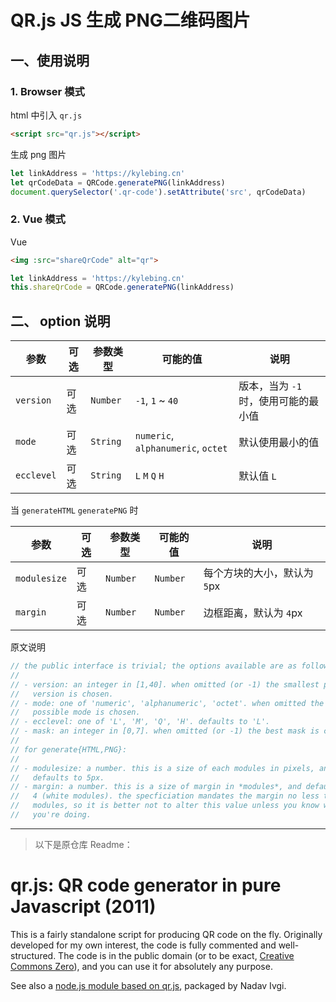 # QR.js JS 生成 PNG二维码图片

## 一、使用说明

### 1. Browser 模式
html 中引入 `qr.js`

```html
<script src="qr.js"></script>
```

生成 png 图片
```js
let linkAddress = 'https://kylebing.cn'
let qrCodeData = QRCode.generatePNG(linkAddress)
document.querySelector('.qr-code').setAttribute('src', qrCodeData)
```

### 2. Vue 模式
Vue
```html
<img :src="shareQrCode" alt="qr">
```

```js
let linkAddress = 'https://kylebing.cn'
this.shareQrCode = QRCode.generatePNG(linkAddress)
```
## 二、 option 说明


| 参数       | 可选 | 参数类型     | 可能的值                               | 说明                    |
|----------|----|----------|------------------------------------|-----------------------|
|  `version` | 可选 | `Number` | `-1`, `1` ~ `40`                   | 版本，当为 `-1` 时，使用可能的最小值 |
|  `mode` | 可选 | `String` | `numeric`, `alphanumeric`, `octet` | 默认使用最小的值              |
|  `ecclevel` | 可选 | `String` | `L` `M` `Q` `H`                    | 默认值 `L`               |

当 `generateHTML` `generatePNG` 时

| 参数       | 可选 | 参数类型     | 可能的值   | 说明                |
|----------|----|----------|--------|-------------------|
|  `modulesize` | 可选 | `Number` | `Number` | 每个方块的大小，默认为 `5`px |
|  `margin` | 可选 | `Number` | `Number` | 边框距离，默认为 `4`px    |



原文说明

```js
// the public interface is trivial; the options available are as follows:
//
// - version: an integer in [1,40]. when omitted (or -1) the smallest possible
//   version is chosen.
// - mode: one of 'numeric', 'alphanumeric', 'octet'. when omitted the smallest
//   possible mode is chosen.
// - ecclevel: one of 'L', 'M', 'Q', 'H'. defaults to 'L'.
// - mask: an integer in [0,7]. when omitted (or -1) the best mask is chosen.
//
// for generate{HTML,PNG}:
//
// - modulesize: a number. this is a size of each modules in pixels, and
//   defaults to 5px.
// - margin: a number. this is a size of margin in *modules*, and defaults to
//   4 (white modules). the specficiation mandates the margin no less than 4
//   modules, so it is better not to alter this value unless you know what
//   you're doing.

```



---

> 以下是原仓库 Readme：
# qr.js: QR code generator in pure Javascript (2011)

This is a fairly standalone script for producing QR code on the fly.
Originally developed for my own interest, the code is fully commented and well-structured.
The code is in the public domain (or to be exact, [Creative Commons Zero](https://creativecommons.org/publicdomain/zero/1.0/)),
and you can use it for absolutely any purpose.

See also a [node.js module based on qr.js](https://github.com/shesek/qruri), packaged by Nadav Ivgi.
